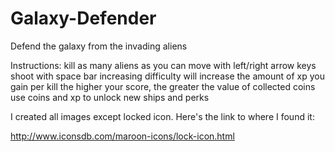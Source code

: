 # Galaxy-Defender
Defend the galaxy from the invading aliens


Instructions:
  kill as many aliens as you can
  move with left/right arrow keys
  shoot with space bar
  increasing difficulty will increase the amount of xp you gain per kill
  the higher your score, the greater the value of collected coins
  use coins and xp to unlock new ships and perks



I created all images except locked icon. Here's the link to where I found it:

http://www.iconsdb.com/maroon-icons/lock-icon.html
